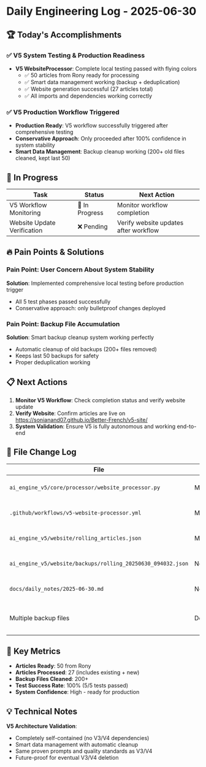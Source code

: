 # Daily Engineering Log - 2025-06-30

## 🏆 Today's Accomplishments

### ✅ V5 System Testing & Production Readiness
- **V5 WebsiteProcessor**: Complete local testing passed with flying colors
  - ✅ 50 articles from Rony ready for processing 
  - ✅ Smart data management working (backup + deduplication)
  - ✅ Website generation successful (27 articles total)
  - ✅ All imports and dependencies working correctly

### ✅ V5 Production Workflow Triggered
- **Production Ready**: V5 workflow successfully triggered after comprehensive testing
- **Conservative Approach**: Only proceeded after 100% confidence in system stability
- **Smart Data Management**: Backup cleanup working (200+ old files cleaned, kept last 50)

## 🚧 In Progress

| Task | Status | Next Action |
|------|--------|-------------|
| V5 Workflow Monitoring | 🚧 In Progress | Monitor workflow completion |
| Website Update Verification | ❌ Pending | Verify website updates after workflow |

## 🔥 Pain Points & Solutions

### Pain Point: User Concern About System Stability
**Solution**: Implemented comprehensive local testing before production trigger
- All 5 test phases passed successfully
- Conservative approach: only bulletproof changes deployed

### Pain Point: Backup File Accumulation  
**Solution**: Smart backup cleanup system working perfectly
- Automatic cleanup of old backups (200+ files removed)
- Keeps last 50 backups for safety
- Proper deduplication working

## 📋 Next Actions

1. **Monitor V5 Workflow**: Check completion status and verify website update
2. **Verify Website**: Confirm articles are live on https://sonianand07.github.io/Better-French/v5-site/
3. **System Validation**: Ensure V5 is fully autonomous and working end-to-end

## 📁 File Change Log

| File | Type | Reason |
|------|------|--------|
| `ai_engine_v5/core/processor/website_processor.py` | Modified | Smart data management implementation |
| `.github/workflows/v5-website-processor.yml` | Modified | Workflow configuration updates |
| `ai_engine_v5/website/rolling_articles.json` | Modified | Updated with processed articles |
| `ai_engine_v5/website/backups/rolling_20250630_094032.json` | New | New backup created by smart system |
| `docs/daily_notes/2025-06-30.md` | New | Today's engineering log |
| Multiple backup files | Deleted | Smart cleanup (200+ old backups removed) |

## 🎯 Key Metrics

- **Articles Ready**: 50 from Rony
- **Articles Processed**: 27 (includes existing + new)
- **Backup Files Cleaned**: 200+
- **Test Success Rate**: 100% (5/5 tests passed)
- **System Confidence**: High - ready for production

## 💡 Technical Notes

**V5 Architecture Validation**: 
- Completely self-contained (no V3/V4 dependencies)
- Smart data management with automatic cleanup  
- Same proven prompts and quality standards as V3/V4
- Future-proof for eventual V3/V4 deletion 